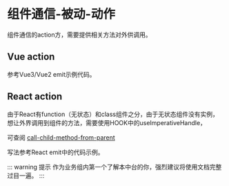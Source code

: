 # 组件通信-被动-动作
组件通信的action方，需要提供相关方法对外供调用。

## Vue action
参考Vue3/Vue2 emit示例代码。

## React action
由于React有function（无状态）和class组件之分，由于无状态组件没有实例，
想让外界调用到组件的方法，需要使用HOOK中的useImperativeHandle，

可查阅 [call-child-method-from-parent](https://zh-hans.reactjs.org/docs/hooks-reference.html#useimperativehandle) 

写法参考React emit中的代码示例。

::: warning 提示
作为业务组内第一个了解本中台的你，强烈建议将使用文档完整过目一遍。
:::